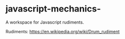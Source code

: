 # javascript-mechanics-

A workspace for Javascript rudiments. 

Rudiments: https://en.wikipedia.org/wiki/Drum_rudiment
